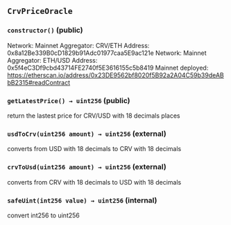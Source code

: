 ## `CrvPriceOracle`






### `constructor()` (public)

Network: Mainnet
Aggregator: CRV/ETH
Address: 0x8a12Be339B0cD1829b91Adc01977caa5E9ac121e
Network: Mainnet
Aggregator: ETH/USD
Address: 0x5f4eC3Df9cbd43714FE2740f5E3616155c5b8419
Mainnet deployed: https://etherscan.io/address/0x23DE9562bf8020f5B92a2A04C59b39deABbB2315#readContract



### `getLatestPrice() → uint256` (public)



return the lastest price for CRV/USD with 18 decimals places


### `usdToCrv(uint256 amount) → uint256` (external)



converts from USD with 18 decimals to CRV with 18 decimals


### `crvToUsd(uint256 amount) → uint256` (external)



converts from CRV with 18 decimals to USD with 18 decimals


### `safeUint(int256 value) → uint256` (internal)



convert int256 to uint256



